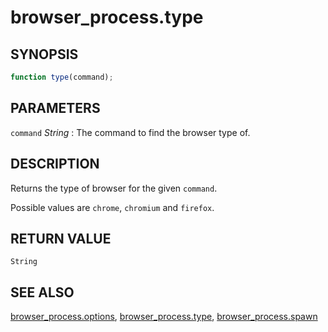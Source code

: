 # browser_process.type

## SYNOPSIS

```js
function type(command);
```

## PARAMETERS
`command` *String*
:   The command to find the browser type of.

## DESCRIPTION

Returns the type of browser for the given `command`.

Possible values are `chrome`, `chromium` and `firefox`.

## RETURN VALUE

`String`

## SEE ALSO

[browser_process.options](browser_process.options.md),
[browser_process.type](browser_process.type.md),
[browser_process.spawn](browser_process.spawn.md)

